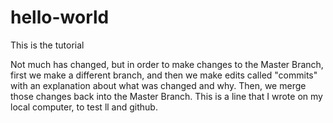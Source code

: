 # hello-world
This is the tutorial


Not much has changed, but in order to make changes to the Master Branch, first we make a different branch, and then we make edits called "commits" with an explanation about what was changed and why.  Then, we merge those changes back into the Master Branch.
This is a line that I wrote on my local computer, to test ll and github.
